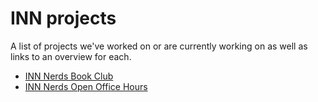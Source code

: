 # INN projects

A list of projects we've worked on or are currently working on as well as links to an overview for each.

- [INN Nerds Book Club](/projects/book-club/)
- [INN Nerds Open Office Hours](/projects/office-hours/)

